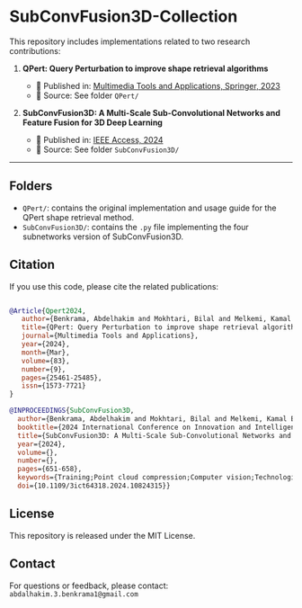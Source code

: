 
# SubConvFusion3D-Collection

This repository includes implementations related to two research contributions:

1. **QPert: Query Perturbation to improve shape retrieval algorithms**
   - 📄 Published in: [Multimedia Tools and Applications, Springer, 2023](https://link.springer.com/article/10.1007/s11042-023-16376-9)
   - 📂 Source: See folder `QPert/`

2. **SubConvFusion3D: A Multi-Scale Sub-Convolutional Networks and Feature Fusion for 3D Deep Learning**
   - 📄 Published in: [IEEE Access, 2024](https://ieeexplore.ieee.org/abstract/document/10824315/)
   - 📂 Source: See folder `SubConvFusion3D/`

---

## Folders

- `QPert/`: contains the original implementation and usage guide for the QPert shape retrieval method.
- `SubConvFusion3D/`: contains the `.py` file implementing the four subnetworks version of SubConvFusion3D.

## Citation

If you use this code, please cite the related publications:

```bibtex

@Article{Qpert2024,
   author={Benkrama, Abdelhakim and Mokhtari, Bilal and Melkemi, Kamal Eddine and Foufou, Sebti and Michelucci, Dominique, and Omar Boudraa},
   title={QPert: Query Perturbation to improve shape retrieval algorithms},
   journal={Multimedia Tools and Applications},
   year={2024},
   month={Mar},
   volume={83},
   number={9},
   pages={25461-25485},
   issn={1573-7721}
}

@INPROCEEDINGS{SubConvFusion3D,
  author={Benkrama, Abdelhakim and Mokhtari, Bilal and Melkemi, Kamal Eddine and Foufou, Sebti and Michelucci, Dominique},
  booktitle={2024 International Conference on Innovation and Intelligence for Informatics, Computing, and Technologies (3ICT)}, 
  title={SubConvFusion3D: A Multi-Scale Sub-Convolutional Networks and Feature Fusion for 3D Deep Learning}, 
  year={2024},
  volume={},
  number={},
  pages={651-658},
  keywords={Training;Point cloud compression;Computer vision;Technological innovation;Three-dimensional displays;Redundancy;Merging;Feature extraction;Vectors;Informatics;Computer vision and graphics;3D point cloud;feature extraction and fusion;sub-convolution networks},
  doi={10.1109/3ict64318.2024.10824315}}

```

## License

This repository is released under the MIT License.

## Contact

For questions or feedback, please contact: `abdalhakim.3.benkrama1@gmail.com
`
